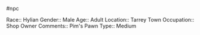 #npc 

Race:: Hylian
Gender:: Male
Age:: Adult
Location:: Tarrey Town
Occupation:: Shop Owner
Comments:: Pim's Pawn
Type:: Medium
